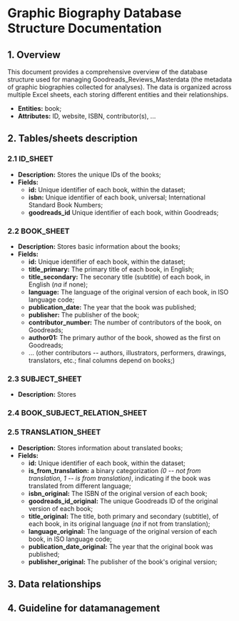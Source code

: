# Graphic Biography Database Structure Documentation

## 1. Overview

This document provides a comprehensive overview of the database structure used for managing Goodreads_Reviews_Masterdata (the metadata of graphic biographies collected for analyses). The data is organized across multiple Excel sheets, each storing different entities and their relationships.

- **Entities:** book;
- **Attributes:** ID, website, ISBN, contributor(s), ...

## 2. Tables/sheets description

### 2.1 ID_SHEET

- **Description:** Stores the unique IDs of the books;
- **Fields:** 
    - **id:** Unique identifier of each book, within the dataset;
    - **isbn:** Unique identifier of each book, universal; International Standard Book Numbers;
    - **goodreads_id** Unique identifier of each book, within Goodreads;


### 2.2 BOOK_SHEET

- **Description:** Stores basic information about the books;
- **Fields:**
  - **id:** Unique identifier of each book, within the dataset;
  - **title_primary:** The primary title of each book, in English;
  - **title_secondary:** The seconary title (subtitle) of each book, in English (*na* if none);
  - **language:** The language of the original version of each book, in ISO language code; 
  - **publication_date:** The year that the book was published;
  - **publisher:** The publisher of the book;
  - **contributor_number:** The number of contributors of the book, on Goodreads;
  - **author01:** The primary author of the book, showed as the first on Goodreads;  
  - ... (other contributors -- authors, illustrators, performers, drawings, translators, etc.; final columns depend on books;)

### 2.3 SUBJECT_SHEET

- **Description:** Stores

### 2.4 BOOK_SUBJECT_RELATION_SHEET

### 2.5 TRANSLATION_SHEET
- **Description:** Stores information about translated books;
- **Fields:** 
  - **id:** Unique identifier of each book, within the dataset;
  - **is_from_translation:** a binary categorization *(0 -- not from translation, 1 -- is from translation)*, indicating if the book was translated from different language;
  - **isbn_original:** The ISBN of the original version of each book;
  - **goodreads_id_original:** The unique Goodreads ID of the original version of each book;
  - **title_original:** The title, both primary and secondary (subtitle), of each book, in its original language (*na* if not from translation);
  - **language_original:** The language of the original version of each book, in ISO language code; 
  - **publication_date_original:** The year that the original book was published;
  - **publisher_original:** The publisher of the book's original version;

## 3. Data relationships

## 4. Guideline for datamanagement 